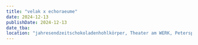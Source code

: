 ```yaml
---
title: "velak x echoraeume"
date: 2024-12-13
publishDate: 2024-12-13
date_tba:
location: "jahresendzeitschokoladenhohlkörper, Theater am WERK, Petersplatz. 1."
---
```

